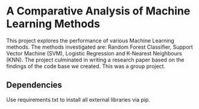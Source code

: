 # A Comparative Analysis of Machine Learning Methods

This project explores the performance of various Machine Learning methods. The methods investigated are: Random Forest Classifier, Support Vector Machine (SVM), Logistic Regression and K-Nearest Neighbours (KNN).
The project culminated in writing a research paper based on the findings of the code base we created. This was a group project.

## Dependencies 

Use requirements.txt to install all external libraries via pip.

